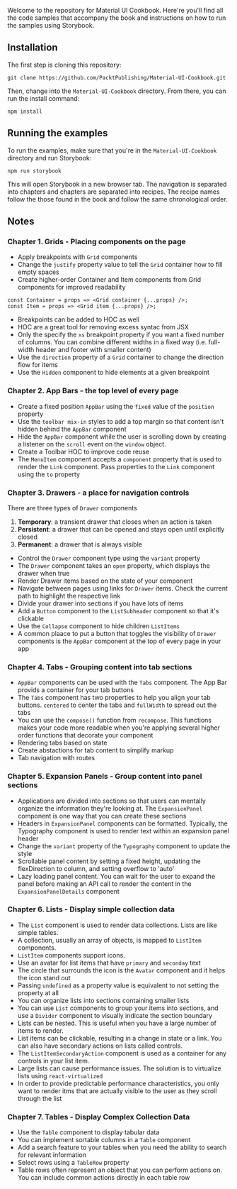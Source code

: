 Welcome to the repository for Material UI Cookbook. Here're you'll find all the
code samples that accompany the book and instructions on
how to run the samples using Storybook.

## Installation

The first step is cloning this repository:

```
git clone https://github.com/PacktPublishing/Material-UI-Cookbook.git
```

Then, change into the `Material-UI-Cookbook` directory. From there, you can run
the install command:

```
npm install
```

## Running the examples

To run the examples, make sure that you're in the `Material-UI-Cookbook` directory
and run Storybook:

```
npm run storybook
```

This will open Storybook in a new browser tab. The navigation is separated into
chapters and chapters are separated into recipes. The recipe names follow the
those found in the book and follow the same chronological order.

## Notes

### Chapter 1. Grids - Placing components on the page
- Apply breakpoints with `Grid` components
- Change the `justify` property value to tell the `Grid` container how to fill empty spaces
- Create higher-order Container and Item components from Grid components for improved readability
```
const Container = props => <Grid container {...props} />;
const Item = props => <Grid item {...props} />;
```
- Breakpoints can be added to HOC as well
- HOC are a great tool for removing excess syntac from JSX
- Only the specify the `xs` breakpoint property if you want a fixed number of columns. You can combine different widths in a fixed way (i.e. full-width header and footer with smaller content)
- Use the `direction` property of a `Grid` container to change the direction flow for items
- Use the `Hidden` component to hide elements at a given breakpoint

### Chapter 2. App Bars - the top level of every page
- Create a fixed position `AppBar` using the `fixed` value of the `position` property
- Use the `toolbar mix-in` styles to add a top margin so that content isn't hidden behind the `AppBar` component
- Hide the `AppBar` component while the user is scrolling down by creating a listener on the `scroll` event on the `window` object. 
- Create a Toolbar HOC to improve code reuse
- The `MenuItem` component accepts a `component` property that is used to render the `Link` component. Pass properties to the `Link` component using the `to` property

### Chapter 3. Drawers - a place for navigation controls
There are three types of `Drawer` components
  1. **Temporary**: a transient drawer that closes when an action is taken
  2. **Persistent**: a drawer that can be opened and stays open until explicitly closed
  3. **Permanent**: a drawer that is always visible
- Control the `Drawer` component type using the `variant` property
- The `Drawer` component takes an `open` property, which displays the drawer when true
- Render Drawer items based on the state of your component
- Navigate between pages using links for `Drawer` items. Check the current path to highlight the respective link
- Divide your drawer into sections if you have lots of items
- Add a `Button` component to the `ListSubheader` component so that it's clickable
- Use the `Collapse` component to hide children `ListItems`
- A common plaace to put a button that toggles the visibility of `Drawer` components is the `AppBar` component at the top of every page in your app

### Chapter 4. Tabs - Grouping content into tab sections
- `AppBar` components can be used with the `Tabs` component. The App Bar provids a container for your tab buttons
- The `Tabs` component has two properties to help you align your tab buttons. `centered` to center the tabs and `fullWidth` to spread out the tabs
- You can use the `compose()` function from `recompose`. This functions makes your code more readable when you're applying several higher order functions that decorate your component
- Rendering tabs based on state
- Create abstactions for tab content to simplify markup
- Tab navigation with routes

### Chapter 5. Expansion Panels - Group content into panel sections
- Applications are divided into sections so that users can mentally organize the information they're looking at. The `ExpansionPanel` component is one way that you can create these sections
- Headers in `ExpansionPanel` components can be formatted. Typically, the Typography component is used to render text within an expansion panel header
- Change the `variant` property of the `Typography` component to update the style
- Scrollable panel content by setting a fixed height, updating the flexDirection to column, and setting overflow to 'auto'
- Lazy loading panel content. You can wait for the user to expand the panel before making an API call to render the content in the `ExpansionPanelDetails` component

### Chapter 6. Lists - Display simple collection data
- The `List` component is used to render data collections. Lists are like simple tables. 
- A collection, usually an array of objects, is mapped to `ListItem` components.
- `ListItem` components support icons. 
- Use an avatar for list items that have `primary` and `seconday` text
- The circle that surrounds the icon is the `Avatar` component and it helps the icon stand out
- Passing `undefined` as a property value is equivalent to not setting the property at all
- You can organize lists into sections containing smaller lists
- You can use `List` components to group your items into sections, and use a `Divider` component to visually indicate the section boundary
- Lists can be nested. This is useful when you have a large number of items to render.
- List items can be clickable, resulting in a change in state or a link. You can also have secondary actions on lists called controls.
- The `ListItemSecondaryAction` component is used as a container for any controls in your list item.
- Large lists can cause performance issues. The solution is to virtualize lists using `react-virtualized`
- In order to provide predictable performance characteristics, you only want to render itms that are actually visible to the user as they scroll through the list

### Chapter 7. Tables - Display Complex Collection Data
- Use the `Table` component to display tabular data
- You can implement sortable columns in a `Table` component
- Add a search feature to your tables when you need the ability to search for relevant information
- Select rows using a `TableRow` property
- Table rows often represent an object that you can perform actions on. You can include common actions directly in each table row
